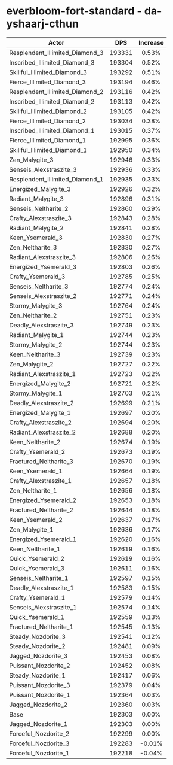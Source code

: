 # everbloom-fort-standard - da-yshaarj-cthun
| Actor | DPS | Increase |
|---|:---:|:---:|
|Resplendent_Illimited_Diamond_3|193331|0.53%|
|Inscribed_Illimited_Diamond_3|193304|0.52%|
|Skillful_Illimited_Diamond_3|193292|0.51%|
|Fierce_Illimited_Diamond_3|193194|0.46%|
|Resplendent_Illimited_Diamond_2|193116|0.42%|
|Inscribed_Illimited_Diamond_2|193113|0.42%|
|Skillful_Illimited_Diamond_2|193105|0.42%|
|Fierce_Illimited_Diamond_2|193034|0.38%|
|Inscribed_Illimited_Diamond_1|193015|0.37%|
|Fierce_Illimited_Diamond_1|192995|0.36%|
|Skillful_Illimited_Diamond_1|192950|0.34%|
|Zen_Malygite_3|192946|0.33%|
|Senseis_Alexstraszite_3|192936|0.33%|
|Resplendent_Illimited_Diamond_1|192935|0.33%|
|Energized_Malygite_3|192926|0.32%|
|Radiant_Malygite_3|192896|0.31%|
|Senseis_Neltharite_2|192860|0.29%|
|Crafty_Alexstraszite_3|192843|0.28%|
|Radiant_Malygite_2|192841|0.28%|
|Keen_Ysemerald_3|192830|0.27%|
|Zen_Neltharite_3|192830|0.27%|
|Radiant_Alexstraszite_3|192806|0.26%|
|Energized_Ysemerald_3|192803|0.26%|
|Crafty_Ysemerald_3|192785|0.25%|
|Senseis_Neltharite_3|192774|0.24%|
|Senseis_Alexstraszite_2|192771|0.24%|
|Stormy_Malygite_3|192764|0.24%|
|Zen_Neltharite_2|192751|0.23%|
|Deadly_Alexstraszite_3|192749|0.23%|
|Radiant_Malygite_1|192744|0.23%|
|Stormy_Malygite_2|192744|0.23%|
|Keen_Neltharite_3|192739|0.23%|
|Zen_Malygite_2|192727|0.22%|
|Radiant_Alexstraszite_1|192723|0.22%|
|Energized_Malygite_2|192721|0.22%|
|Stormy_Malygite_1|192703|0.21%|
|Deadly_Alexstraszite_2|192699|0.21%|
|Energized_Malygite_1|192697|0.20%|
|Crafty_Alexstraszite_2|192694|0.20%|
|Radiant_Alexstraszite_2|192688|0.20%|
|Keen_Neltharite_2|192674|0.19%|
|Crafty_Ysemerald_2|192673|0.19%|
|Fractured_Neltharite_3|192670|0.19%|
|Keen_Ysemerald_1|192664|0.19%|
|Crafty_Alexstraszite_1|192657|0.18%|
|Zen_Neltharite_1|192656|0.18%|
|Energized_Ysemerald_2|192653|0.18%|
|Fractured_Neltharite_2|192644|0.18%|
|Keen_Ysemerald_2|192637|0.17%|
|Zen_Malygite_1|192636|0.17%|
|Energized_Ysemerald_1|192620|0.16%|
|Keen_Neltharite_1|192619|0.16%|
|Quick_Ysemerald_2|192619|0.16%|
|Quick_Ysemerald_3|192611|0.16%|
|Senseis_Neltharite_1|192597|0.15%|
|Deadly_Alexstraszite_1|192583|0.15%|
|Crafty_Ysemerald_1|192579|0.14%|
|Senseis_Alexstraszite_1|192574|0.14%|
|Quick_Ysemerald_1|192559|0.13%|
|Fractured_Neltharite_1|192545|0.13%|
|Steady_Nozdorite_3|192541|0.12%|
|Steady_Nozdorite_2|192481|0.09%|
|Jagged_Nozdorite_3|192453|0.08%|
|Puissant_Nozdorite_2|192452|0.08%|
|Steady_Nozdorite_1|192417|0.06%|
|Puissant_Nozdorite_3|192379|0.04%|
|Puissant_Nozdorite_1|192364|0.03%|
|Jagged_Nozdorite_2|192360|0.03%|
|Base|192303|0.00%|
|Jagged_Nozdorite_1|192303|0.00%|
|Forceful_Nozdorite_2|192299|0.00%|
|Forceful_Nozdorite_3|192283|-0.01%|
|Forceful_Nozdorite_1|192218|-0.04%|
